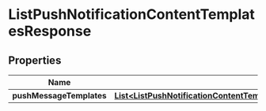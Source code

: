

# ListPushNotificationContentTemplatesResponse


## Properties

| Name | Type | Description | Notes |
|------------ | ------------- | ------------- | -------------|
|**pushMessageTemplates** | [**List&lt;ListPushNotificationContentTemplatesResponsePushMessageTemplatesInner&gt;**](ListPushNotificationContentTemplatesResponsePushMessageTemplatesInner.md) |  |  [optional] |



